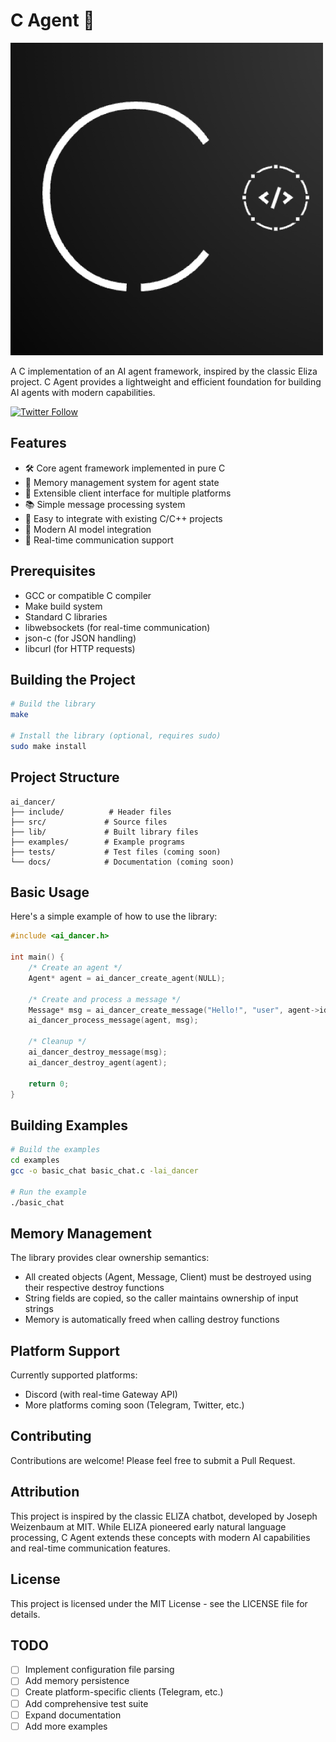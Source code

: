 # C Agent 🤖

![C Agent Logo](docs/assets/C.png)

A C implementation of an AI agent framework, inspired by the classic Eliza project. C Agent provides a lightweight and efficient foundation for building AI agents with modern capabilities.

[![Twitter Follow](https://img.shields.io/twitter/follow/Kurokocchidev?style=social)](https://twitter.com/Kurokocchidev)

## Features

- 🛠️ Core agent framework implemented in pure C
- 💾 Memory management system for agent state
- 🔗 Extensible client interface for multiple platforms
- 📚 Simple message processing system
- 🚀 Easy to integrate with existing C/C++ projects
- 🧠 Modern AI model integration
- 🔄 Real-time communication support

## Prerequisites

- GCC or compatible C compiler
- Make build system
- Standard C libraries
- libwebsockets (for real-time communication)
- json-c (for JSON handling)
- libcurl (for HTTP requests)

## Building the Project

```bash
# Build the library
make

# Install the library (optional, requires sudo)
sudo make install
```

## Project Structure

```
ai_dancer/
├── include/          # Header files
├── src/             # Source files
├── lib/             # Built library files
├── examples/        # Example programs
├── tests/           # Test files (coming soon)
└── docs/            # Documentation (coming soon)
```

## Basic Usage

Here's a simple example of how to use the library:

```c
#include <ai_dancer.h>

int main() {
    /* Create an agent */
    Agent* agent = ai_dancer_create_agent(NULL);

    /* Create and process a message */
    Message* msg = ai_dancer_create_message("Hello!", "user", agent->id);
    ai_dancer_process_message(agent, msg);

    /* Cleanup */
    ai_dancer_destroy_message(msg);
    ai_dancer_destroy_agent(agent);

    return 0;
}
```

## Building Examples

```bash
# Build the examples
cd examples
gcc -o basic_chat basic_chat.c -lai_dancer

# Run the example
./basic_chat
```

## Memory Management

The library provides clear ownership semantics:

- All created objects (Agent, Message, Client) must be destroyed using their respective destroy functions
- String fields are copied, so the caller maintains ownership of input strings
- Memory is automatically freed when calling destroy functions

## Platform Support

Currently supported platforms:

- Discord (with real-time Gateway API)
- More platforms coming soon (Telegram, Twitter, etc.)

## Contributing

Contributions are welcome! Please feel free to submit a Pull Request.

## Attribution

This project is inspired by the classic ELIZA chatbot, developed by Joseph Weizenbaum at MIT. While ELIZA pioneered early natural language processing, C Agent extends these concepts with modern AI capabilities and real-time communication features.

## License

This project is licensed under the MIT License - see the LICENSE file for details.

## TODO

- [ ] Implement configuration file parsing
- [ ] Add memory persistence
- [ ] Create platform-specific clients (Telegram, etc.)
- [ ] Add comprehensive test suite
- [ ] Expand documentation
- [ ] Add more examples
